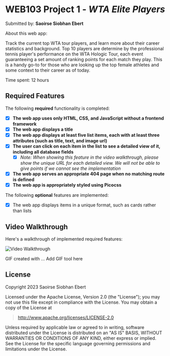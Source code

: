 # WEB103 Project 1 - *WTA Elite Players*

Submitted by: **Saoirse Siobhan Ebert**

About this web app:

Track the current top WTA tour players, and learn more about their career statistics and background. Top 10 players are determine by the professional tennis player's performance on the WTA Hologic Tour, each event guaranteeing a set amount of ranking points for each match they play. This is a handy go-to for those who are looking up the top female athletes and some context to their career as of today.

Time spent: 12 hours

## Required Features

The following **required** functionality is completed:

<!-- Make sure to check off completed functionality below -->
- [x] **The web app uses only HTML, CSS, and JavaScript without a frontend framework**
- [x] **The web app displays a title**
- [x] **The web app displays at least five list items, each with at least three attributes (such as title, text, and image url)**
- [x] **The user can click on each item in the list to see a detailed view of it, including all database fields**
  - [x] *Note: When showing this feature in the video walkthrough, please show the unique URL for each detailed view. We will not be able to give points if we cannot see the implementation* 
- [x] **The web app serves an appropriate 404 page when no matching route is defined**
- [x] **The web app is appropriately styled using Picocss**

The following **optional** features are implemented:

- [x] The web app displays items in a unique format, such as cards rather than lists

## Video Walkthrough

Here's a walkthrough of implemented required features:

<img src='https://media.giphy.com/media/v1.Y2lkPTc5MGI3NjExMGMxMzA5ZGIxNWFqcnY1ZTVsbDg2MTFubXBkOXNrMzN1dndndXJxNSZlcD12MV9pbnRlcm5hbF9naWZfYnlfaWQmY3Q9Zw/y13AiPZbb2jM497Gt2/giphy.gif' title='Video Walkthrough' width='' alt='Video Walkthrough' />

<!-- Replace this with whatever GIF tool you used! -->
GIF created with ...  Add GIF tool here
<!-- Recommended tools:
[Kap](https://getkap.co/) for macOS
[ScreenToGif](https://www.screentogif.com/) for Windows
[peek](https://github.com/phw/peek) for Linux. -->

## License

Copyright 2023 Saoirse Siobhan Ebert

Licensed under the Apache License, Version 2.0 (the "License"); you may not use this file except in compliance with the License. You may obtain a copy of the License at

> http://www.apache.org/licenses/LICENSE-2.0

Unless required by applicable law or agreed to in writing, software distributed under the License is distributed on an "AS IS" BASIS, WITHOUT WARRANTIES OR CONDITIONS OF ANY KIND, either express or implied. See the License for the specific language governing permissions and limitations under the License.
